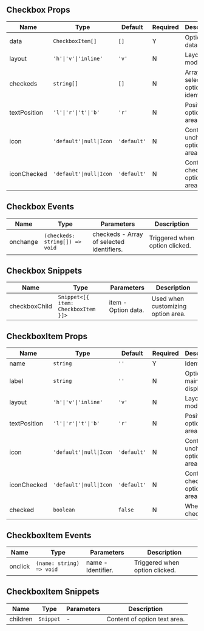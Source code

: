 ## Checkbox Props

| Name         | Type                    | Default     | Required | Description                            |
| ------------ | ----------------------- | ----------- | -------- | -------------------------------------- |
| data         | `CheckboxItem[]`        | `[]`        | Y        | Option data.                           |
| layout       | `'h'\|'v'\|'inline'`    | `'v'`       | N        | Layout mode.                           |
| checkeds     | `string[]`              | `[]`        | N        | Array of selected option identifiers.  |
| textPosition | `'l'\|'r'\|'t'\|'b'`    | `'r'`       | N        | Position of option text area.          |
| icon         | `'default'\|null\|Icon` | `'default'` | N        | Content of unchecked option icon area. |
| iconChecked  | `'default'\|null\|Icon` | `'default'` | N        | Content of checked option icon area.   |

## Checkbox Events

| Name     | Type                           | Parameters                                | Description                    |
| -------- | ------------------------------ | ----------------------------------------- | ------------------------------ |
| onchange | `(checkeds: string[]) => void` | checkeds - Array of selected identifiers. | Triggered when option clicked. |

## Checkbox Snippets

| Name          | Type                                | Parameters          | Description                        |
| ------------- | ----------------------------------- | ------------------- | ---------------------------------- |
| checkboxChild | `Snippet<[{ item: CheckboxItem }]>` | item - Option data. | Used when customizing option area. |

## CheckboxItem Props

| Name         | Type                    | Default     | Required | Description                            |
| ------------ | ----------------------- | ----------- | -------- | -------------------------------------- |
| name         | `string`                | `''`        | Y        | Identifier.                            |
| label        | `string`                | `''`        | N        | Option text, mainly for display.       |
| layout       | `'h'\|'v'\|'inline'`    | `'v'`       | N        | Layout mode.                           |
| textPosition | `'l'\|'r'\|'t'\|'b'`    | `'r'`       | N        | Position of option text area.          |
| icon         | `'default'\|null\|Icon` | `'default'` | N        | Content of unchecked option icon area. |
| iconChecked  | `'default'\|null\|Icon` | `'default'` | N        | Content of checked option icon area.   |
| checked      | `boolean`               | `false`     | N        | Whether checked.                       |

## CheckboxItem Events

| Name    | Type                     | Parameters         | Description                    |
| ------- | ------------------------ | ------------------ | ------------------------------ |
| onclick | `(name: string) => void` | name - Identifier. | Triggered when option clicked. |

## CheckboxItem Snippets

| Name     | Type      | Parameters | Description                  |
| -------- | --------- | ---------- | ---------------------------- |
| children | `Snippet` | -          | Content of option text area. |
